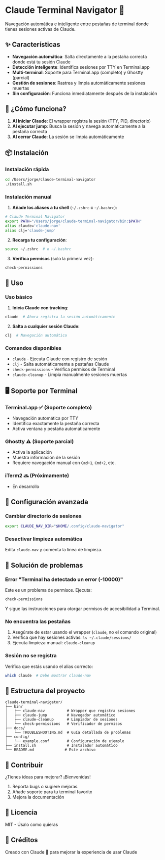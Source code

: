 # Claude Terminal Navigator 🚀

Navegación automática e inteligente entre pestañas de terminal donde tienes sesiones activas de Claude.

## ✨ Características

- **Navegación automática**: Salta directamente a la pestaña correcta donde está tu sesión Claude
- **Detección inteligente**: Identifica sesiones por TTY en Terminal.app
- **Multi-terminal**: Soporte para Terminal.app (completo) y Ghostty (parcial)
- **Gestión de sesiones**: Rastrea y limpia automáticamente sesiones muertas
- **Sin configuración**: Funciona inmediatamente después de la instalación

## 🎯 ¿Cómo funciona?

1. **Al iniciar Claude**: El wrapper registra la sesión (TTY, PID, directorio)
2. **Al ejecutar jump**: Busca la sesión y navega automáticamente a la pestaña correcta
3. **Al cerrar Claude**: La sesión se limpia automáticamente

## 📦 Instalación

### Instalación rápida

```bash
cd /Users/jorge/claude-terminal-navigator
./install.sh
```

### Instalación manual

1. **Añade los aliases a tu shell** (`~/.zshrc` o `~/.bashrc`):

```bash
# Claude Terminal Navigator
export PATH="/Users/jorge/claude-terminal-navigator/bin:$PATH"
alias claude='claude-nav'
alias clj='claude-jump'
```

2. **Recarga tu configuración**:

```bash
source ~/.zshrc  # o ~/.bashrc
```

3. **Verifica permisos** (solo la primera vez):

```bash
check-permissions
```

## 🚀 Uso

### Uso básico

1. **Inicia Claude con tracking**:
```bash
claude  # Ahora registra la sesión automáticamente
```

2. **Salta a cualquier sesión Claude**:
```bash
clj  # Navegación automática
```

### Comandos disponibles

- `claude` - Ejecuta Claude con registro de sesión
- `clj` - Salta automáticamente a pestañas Claude
- `check-permissions` - Verifica permisos de Terminal
- `claude-cleanup` - Limpia manualmente sesiones muertas

## 🖥️ Soporte por Terminal

### Terminal.app ✅ (Soporte completo)
- Navegación automática por TTY
- Identifica exactamente la pestaña correcta
- Activa ventana y pestaña automáticamente

### Ghostty ⚠️ (Soporte parcial)
- Activa la aplicación
- Muestra información de la sesión
- Requiere navegación manual con `Cmd+1`, `Cmd+2`, etc.

### iTerm2 🔜 (Próximamente)
- En desarrollo

## 🔧 Configuración avanzada

### Cambiar directorio de sesiones

```bash
export CLAUDE_NAV_DIR="$HOME/.config/claude-navigator"
```

### Desactivar limpieza automática

Edita `claude-nav` y comenta la línea de limpieza.

## 🐛 Solución de problemas

### Error "Terminal ha detectado un error (-10000)"

Este es un problema de permisos. Ejecuta:

```bash
check-permissions
```

Y sigue las instrucciones para otorgar permisos de accesibilidad a Terminal.

### No encuentra las pestañas

1. Asegúrate de estar usando el wrapper (`claude`, no el comando original)
2. Verifica que hay sesiones activas: `ls ~/.claude/sessions/`
3. Ejecuta limpieza manual: `claude-cleanup`

### Sesión no se registra

Verifica que estás usando el alias correcto:
```bash
which claude  # Debe mostrar claude-nav
```

## 📂 Estructura del proyecto

```
claude-terminal-navigator/
├── bin/
│   ├── claude-nav          # Wrapper que registra sesiones
│   ├── claude-jump         # Navegador automático
│   ├── claude-cleanup      # Limpiador de sesiones
│   └── check-permissions   # Verificador de permisos
├── docs/
│   └── TROUBLESHOOTING.md  # Guía detallada de problemas
├── config/
│   └── example.conf        # Configuración de ejemplo
├── install.sh              # Instalador automático
└── README.md              # Este archivo
```

## 🤝 Contribuir

¿Tienes ideas para mejorar? ¡Bienvenidas!

1. Reporta bugs o sugiere mejoras
2. Añade soporte para tu terminal favorito
3. Mejora la documentación

## 📜 Licencia

MIT - Úsalo como quieras

## 🙏 Créditos

Creado con Claude 🤖 para mejorar la experiencia de usar Claude